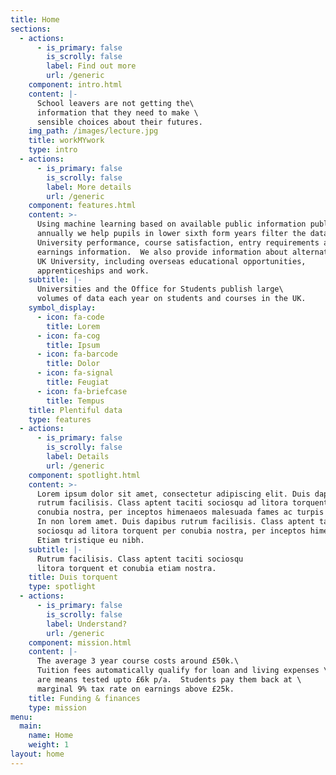 ```yaml
---
title: Home
sections:
  - actions:
      - is_primary: false
        is_scrolly: false
        label: Find out more
        url: /generic
    component: intro.html
    content: |-
      School leavers are not getting the\
      information that they need to make \
      sensible choices about their futures.
    img_path: /images/lecture.jpg
    title: workMYwork
    type: intro
  - actions:
      - is_primary: false
        is_scrolly: false
        label: More details
        url: /generic
    component: features.html
    content: >-
      Using machine learning based on available public information published
      annually we help pupils in lower sixth form years filter the data;
      University performance, course satisfaction, entry requirements as well as
      earnings information.  We also provide information about alternatives to
      UK University, including overseas educational opportunities,
      apprenticeships and work.
    subtitle: |-
      Universities and the Office for Students publish large\
      volumes of data each year on students and courses in the UK.
    symbol_display:
      - icon: fa-code
        title: Lorem
      - icon: fa-cog
        title: Ipsum
      - icon: fa-barcode
        title: Dolor
      - icon: fa-signal
        title: Feugiat
      - icon: fa-briefcase
        title: Tempus
    title: Plentiful data
    type: features
  - actions:
      - is_primary: false
        is_scrolly: false
        label: Details
        url: /generic
    component: spotlight.html
    content: >-
      Lorem ipsum dolor sit amet, consectetur adipiscing elit. Duis dapibus
      rutrum facilisis. Class aptent taciti sociosqu ad litora torquent per
      conubia nostra, per inceptos himenaeos malesuada fames ac turpis egestas.
      In non lorem amet. Duis dapibus rutrum facilisis. Class aptent taciti
      sociosqu ad litora torquent per conubia nostra, per inceptos himenaeos.
      Etiam tristique eu nibh.
    subtitle: |-
      Rutrum facilisis. Class aptent taciti sociosqu  
      litora torquent et conubia etiam nostra.
    title: Duis torquent
    type: spotlight
  - actions:
      - is_primary: false
        is_scrolly: false
        label: Understand?
        url: /generic
    component: mission.html
    content: |-
      The average 3 year course costs around £50k.\
      Tuition fees automatically qualify for loan and living expenses \
      are means tested upto £6k p/a.  Students pay them back at \
      marginal 9% tax rate on earnings above £25k.
    title: Funding & finances
    type: mission
menu:
  main:
    name: Home
    weight: 1
layout: home
---
```


